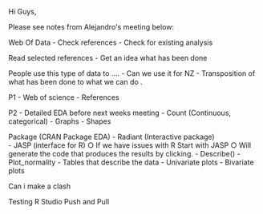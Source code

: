 Hi Guys, 

 Please see notes from Alejandro's meeting below: 

Web Of Data 
	- Check references
	- Check for existing analysis 

Read selected references
	- Get an idea what has been done 

People use this type of data to …. 
	- Can we use it for NZ 
	- Transposition of what has been done to what we can do . 

P1 
	- Web of science 
	- References 

P2
	- Detailed EDA before next weeks meeting
	- Count (Continuous, categorical)
	- Graphs 
	- Shapes 

Package (CRAN Package EDA) 
	- Radiant (Interactive package)  
	- JASP (interface for R) 
		○ If we have issues with R Start with JASP
		○ Will generate the code that produces the results by clicking.
	- Describe()
	- Plot_normality 
	- Tables that describe the data 
	- Univariate plots 
	- Bivariate plots 


Can i make a clash 


Testing R Studio Push and Pull 
